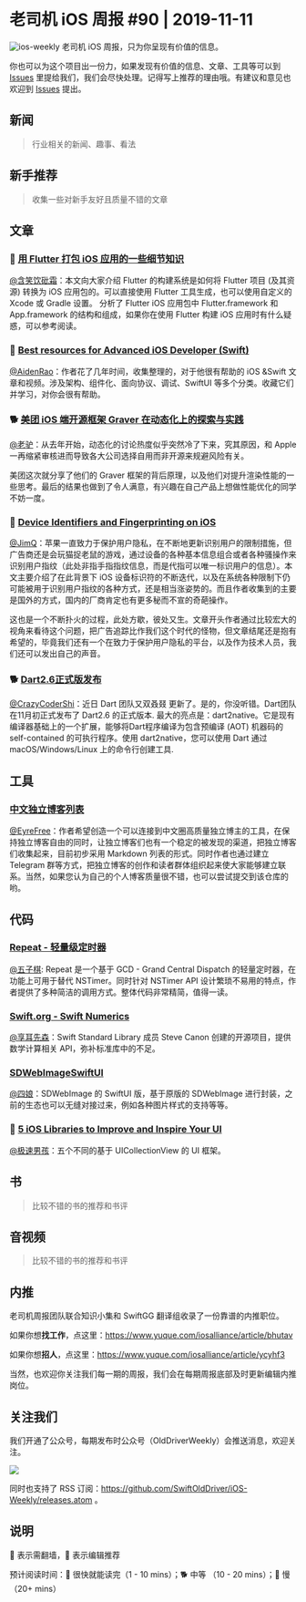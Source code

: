 # 老司机 iOS 周报 #90 | 2019-11-11

![ios-weekly](https://github.com/SwiftOldDriver/iOS-Weekly/blob/master/assets/ios-weekly.png?raw=true)
老司机 iOS 周报，只为你呈现有价值的信息。

你也可以为这个项目出一份力，如果发现有价值的信息、文章、工具等可以到 [Issues](https://github.com/SwiftOldDriver/iOS-Weekly/issues) 里提给我们，我们会尽快处理。记得写上推荐的理由哦。有建议和意见也欢迎到 [Issues](https://github.com/SwiftOldDriver/iOS-Weekly/issues) 提出。

## 新闻

> 行业相关的新闻、趣事、看法

## 新手推荐

> 收集一些对新手友好且质量不错的文章

## 文章

### 🐎 [用 Flutter 打包 iOS 应用的一些细节知识](https://mp.weixin.qq.com/s/PsvVFoB91_jGzibFPIwnIw)

[@含笑饮砒霜](https://weibo.com/chinafishnews/)：本文向大家介绍 Flutter 的构建系统是如何将 Flutter 项目 (及其资源) 转换为 iOS 应用包的。可以直接使用 Flutter 工具生成，也可以使用自定义的 Xcode 或 Gradle 设置。 分析了 Flutter iOS 应用包中 Flutter.framework 和 App.framework 的结构和组成，如果你在使用 Flutter 构建 iOS 应用时有什么疑惑，可以参考阅读。

### 🐎 [Best resources for Advanced iOS Developer (Swift)](https://medium.com/flawless-app-stories/best-resources-for-advanced-ios-developer-swift-ade30374593d)

[@AidenRao](https://weibo.com/AidenRao)：作者花了几年时间，收集整理的，对于他很有帮助的 iOS &Swift 文章和视频。涉及架构、组件化、面向协议、调试、SwiftUI 等多个分类。收藏它们并学习，对你会很有帮助。

### 🐕 [美团 iOS 端开源框架 Graver 在动态化上的探索与实践](https://mp.weixin.qq.com/s/PD9hnWv8B32ZCYj1UokUBA)

[@老驴](https://www.weibo.com/6090610445)：从去年开始，动态化的讨论热度似乎突然冷了下来，究其原因，和 Apple 一再缩紧审核进而导致各大公司选择自用而非开源来规避风险有关。

美团这次就分享了他们的 Graver 框架的背后原理，以及他们对提升渲染性能的一些思考。最后的结果也做到了令人满意，有兴趣在自己产品上想做性能优化的同学不妨一度。

### 🐢 [Device Identifiers and Fingerprinting on iOS](https://nshipster.com/d#evice-identifiers/)

[@JimQ](https://github.com/waz0820)：苹果一直致力于保护用户隐私，在不断地更新识别用户的限制措施，但广告商还是会玩猫捉老鼠的游戏，通过设备的各种基本信息组合或者各种骚操作来识别用户指纹（此处非指手指指纹信息，而是代指可以唯一标识用户的信息）。本文主要介绍了在此背景下 iOS 设备标识符的不断迭代，以及在系统各种限制下仍可能被用于识别用户指纹的各种方式，还是相当涨姿势的。而且作者收集到的主要是国外的方式，国内的厂商肯定也有更多秘而不宣的奇葩操作。

这也是一个不断扑火的过程，此处方歇，彼处又生。文章开头作者通过比较宏大的视角来看待这个问题，把广告追踪比作我们这个时代的怪物，但文章结尾还是抱有希望的，毕竟我们还有一个在致力于保护用户隐私的平台，以及作为技术人员，我们还可以发出自己的声音。

### 🐕 [Dart2.6正式版发布](https://mp.weixin.qq.com/s/9xCrzEmwOf8P9MzpQ4COaQ)

[@CrazyCoderShi](https://github.com/CrazyCoderShi)：近日 Dart 团队又双叒叕 更新了。是的，你没听错。Dart团队在11月初正式发布了 Dart2.6 的正式版本. 最大的亮点是：dart2native。它是现有编译器基础上的一个扩展，能够将Dart程序编译为包含预编译 (AOT) 机器码的 self-contained 的可执行程序。使用 dart2native，您可以使用 Dart 通过 macOS/Windows/Linux 上的命令行创建工具.

## 工具

### [中文独立博客列表](https://github.com/timqian/chinese-independent-blogs)

[@EyreFree](https://weibo.com/eyrefree777)：作者希望创造一个可以连接到中文圈高质量独立博主的工具，在保持独立博客自由的同时，让独立博客们也有一个稳定的被发现的渠道，把独立博客们收集起来，目前初步采用 Markdown 列表的形式。同时作者也通过建立 Telegram 群等方式，把独立博客的创作和读者群体组织起来使大家能够建立联系。当然，如果您认为自己的个人博客质量很不错，也可以尝试提交到该仓库的哟。

## 代码

### [Repeat - 轻量级定时器](https://github.com/malcommac/Repeat)
[@五子棋](https://satanwoo.github.io): Repeat 是一个基于 GCD - Grand Central Dispatch 的轻量定时器，在功能上可用于替代 NSTimer。同时针对 NSTimer API 设计繁琐不易用的特点，作者提供了多种简洁的调用方式。整体代码非常精简，值得一读。

### [Swift.org - Swift Numerics](https://swift.org/blog/numerics/)

[@享耳先森](https://github.com/iblacksun)：Swift Standard Library 成员 Steve Canon 创建的开源项目，提供数学计算相关 API，弥补标准库中的不足。

### [SDWebImageSwiftUI](https://github.com/SDWebImage/SDWebImageSwiftUI)

[@四娘](https://kemchenj.github.io/)：SDWebImage 的 SwiftUI 版，基于原版的 SDWebImage 进行封装，之前的生态也可以无缝对接过来，例如各种图片样式的支持等等。

### 🐎 [5 iOS Libraries to Improve and Inspire Your UI](https://medium.com/better-programming/5-ios-libraries-to-improve-and-inspire-your-ui-3a7c768a176c)

[@极速男孩](https://github.com/ztlyyznf001)：五个不同的基于 UICollectionView 的 UI 框架。

## 书

> 比较不错的书的推荐和书评

## 音视频

> 比较不错的书的推荐和书评

## 内推

老司机周报团队联合知识小集和 SwiftGG 翻译组收录了一份靠谱的内推职位。

如果你想**找工作**，点这里：https://www.yuque.com/iosalliance/article/bhutav

如果你想**招人**，点这里：https://www.yuque.com/iosalliance/article/ycyhf3

当然，也欢迎你关注我们每一期的周报，我们会在每期周报底部及时更新编辑内推岗位。

## 关注我们

我们开通了公众号，每期发布时公众号（OldDriverWeekly）会推送消息，欢迎关注。

![](https://github.com/SwiftOldDriver/iOS-Weekly/blob/master/assets/qrcode_for_wechat.jpg?raw=true)

同时也支持了 RSS 订阅：https://github.com/SwiftOldDriver/iOS-Weekly/releases.atom 。

## 说明

🚧 表示需翻墙，🌟 表示编辑推荐

预计阅读时间：🐎 很快就能读完（1 - 10 mins）；🐕 中等 （10 - 20 mins）；🐢 慢（20+ mins）

